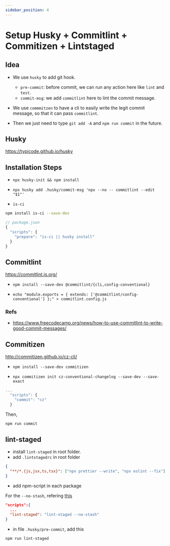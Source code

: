 ```yaml
---
sidebar_position: 4
---
```


# Setup Husky + Commitlint + Commitizen + Lintstaged

## Idea

- We use `husky` to add git hook.

  - `pre-commit`: before commit, we can run any action here like `lint` and `test`.
  - `commit-msg`: we add `commitlint` here to lint the commit message.

- We use `commmitzen` to have a cli to easily write the legit commit message, so that it can pass `commitlint`.

- Then we just need to type `git add -A` and `npm run commit` in the future.

## Husky

https://typicode.github.io/husky

## Installation Steps

- `npx husky-init && npm install`

- `npx husky add .husky/commit-msg 'npx --no -- commitlint --edit "$1"'`

- `is-ci`

```bash
npm install is-ci --save-dev
```

```js
// package.json
{
  "scripts": {
    "prepare": "is-ci || husky install"
  }
}
```

## Commitlint

https://commitlint.js.org/

- `npm install --save-dev @commitlint/{cli,config-conventional}`

- `echo "module.exports = { extends: ['@commitlint/config-conventional'] };" > commitlint.config.js`

### Refs

- https://www.freecodecamp.org/news/how-to-use-commitlint-to-write-good-commit-messages/

## Commitizen

http://commitizen.github.io/cz-cli/

- `npm install --save-dev commitizen`

- `npx commitizen init cz-conventional-changelog --save-dev --save-exact`

```js
...
  "scripts": {
    "commit": "cz"
  }
```

Then,

```bash
npm run commit
```

## lint-staged

- install `lint-staged` in root folder.
- add `.lintstagedrc` in root folder

```json
{
  "**/*.{js,jsx,ts,tsx}": ["npx prettier --write", "npx eslint --fix"]
}
```

- add npm-script in each package

For the `--no-stash`, refering [this](https://github.com/okonet/lint-staged/issues/795)

```json
"scripts":{
  ...
  "lint-staged": "lint-staged --no-stash"
}
```

- in file `.husky/pre-commit`, add this

```bash
npm run lint-staged
```
